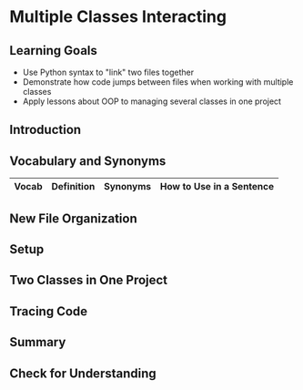 # Multiple Classes Interacting

## Learning Goals

- Use Python syntax to "link" two files together
- Demonstrate how code jumps between files when working with multiple classes
- Apply lessons about OOP to managing several classes in one project

## Introduction


## Vocabulary and Synonyms

| Vocab | Definition | Synonyms | How to Use in a Sentence
| --- | --- | --- | ---

## New File Organization

## Setup

## Two Classes in One Project

## Tracing Code

## Summary

## Check for Understanding

